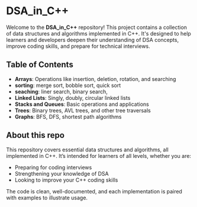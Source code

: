 # DSA_in_C++

Welcome to the **DSA_in_C++** repository! This project contains a collection of data structures and algorithms implemented in C++. It's designed to help learners and developers deepen their understanding of DSA concepts, improve coding skills, and prepare for technical interviews.

## Table of Contents
- **Arrays**: Operations like insertion, deletion, rotation, and searching
- **sorting**: merge sort, bobble sort, quick sort
- **seaching**: liner search, binary search,
- **Linked Lists**: Singly, doubly, circular linked lists
- **Stacks and Queues**: Basic operations and applications
- **Trees**: Binary trees, AVL trees, and other tree traversals
- **Graphs**: BFS, DFS, shortest path algorithms
## About this repo

This repository covers essential data structures and algorithms, all implemented in C++. It’s intended for learners of all levels, whether you are:
- Preparing for coding interviews
- Strengthening your knowledge of DSA
- Looking to improve your C++ coding skills

The code is clean, well-documented, and each implementation is paired with examples to illustrate usage.




